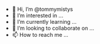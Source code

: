- 👋 Hi, I’m @tommymistys
- 👀 I’m interested in ...
- 🌱 I’m currently learning ...
- 💞️ I’m looking to collaborate on ...
- 📫 How to reach me ...

<!---
tommymistys/tommymistys is a ✨ special ✨ repository because its `README.md` (this file) appears on your GitHub profile.
You can click the Preview link to take a look at your changes.
--->
